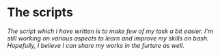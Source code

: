 # The scripts

_The script which I have written is to make few of my task a bit easier. I'm still working on various aspects to learn and improve my skills on bash. Hopefully, I believe I can share my works in the furture as well._
